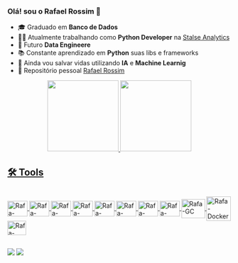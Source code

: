 ### Olá! sou o Rafael Rossim 👋
- 🎓 Graduado em **Banco de Dados**
- 👨‍💻 Atualmente trabalhando como **Python Developer** na <a href="https://www.stalse.com/" target="_blank">Stalse Analytics</a>
- 🚀 Futuro **Data Engineere**
- 📚 Constante aprendizado em **Python** suas libs e frameworks
- 🤖 Ainda vou salvar vidas utilizando **IA** e **Machine Learnig**
- 👾 Repositório pessoal <a href="https://github.com/rafaelrossim" target="_blank">Rafael Rossim</a>

<div align="center">
  <a href="https://github.com/rafaelstalse">
  <img height="160em" src="https://github-readme-stats.vercel.app/api?username=rafaelstalse&show_icons=true&theme=dracula&include_all_commits=true&count_private=true"/>
  <img height="160em" src="https://github-readme-stats.vercel.app/api/top-langs/?username=rafaelrossim&layout=compact&langs_count=7&theme=dracula"/>
</div>
  
## 🛠 Tools

<div style="display: inline_block"><br>
  <img align="center" alt="Rafa-Python" height="35" width="45" src="https://cdn.jsdelivr.net/gh/devicons/devicon/icons/python/python-original.svg">
  <img align="center" alt="Rafa-jupyter" height="35" width="45" src="https://cdn.jsdelivr.net/gh/devicons/devicon/icons/jupyter/jupyter-original.svg">
  <img align="center" alt="Rafa-Flask" height="35"width="45" src="https://cdn.jsdelivr.net/gh/devicons/devicon/icons/flask/flask-original.svg">
  <img align="center" alt="Rafa-Django" height="35"width="45"src="https://cdn.jsdelivr.net/gh/devicons/devicon/icons/django/django-plain.svg">
  <img align="center" alt="Rafa-mysql" height="35" width="45" src="https://cdn.jsdelivr.net/gh/devicons/devicon/icons/mysql/mysql-original.svg">
  <img align="center" alt="Rafa-mongo" height="35" width="45" src="https://cdn.jsdelivr.net/gh/devicons/devicon/icons/mongodb/mongodb-original.svg">
  <img align="center" alt="Rafa-postgres" height="35" width="45" img src="https://cdn.jsdelivr.net/gh/devicons/devicon/icons/postgresql/postgresql-original.svg">
  <img align="center" alt="Rafa-VSCode" height="35" width="45" src="https://cdn.jsdelivr.net/gh/devicons/devicon/icons/vscode/vscode-original.svg">
  <img align="center" alt="Rafa-GC" height="43" width="53" src="https://cdn.jsdelivr.net/gh/devicons/devicon/icons/googlecloud/googlecloud-original.svg">
  <img align="center" alt="Rafa-Docker" height="55" width="55" src="https://cdn.jsdelivr.net/gh/devicons/devicon/icons/docker/docker-original.svg">
  <img align="center" alt="Rafa-Slack" height="32" width="42" src="https://cdn.jsdelivr.net/gh/devicons/devicon/icons/slack/slack-original.svg">
</div>
  
 ## 
  
<div> 
  <a href = "mailto:rafael@stalse.com"><img src="https://img.shields.io/badge/-Gmail-%23333?style=for-the-badge&logo=gmail&logoColor=white" target="_blank"></a>
  <a href="https://www.linkedin.com/in/rafael-rossim-51769412/" target="_blank"><img src="https://img.shields.io/badge/-LinkedIn-%230077B5?style=for-the-badge&logo=linkedin&logoColor=white" target="_blank"></a> 
</div>
